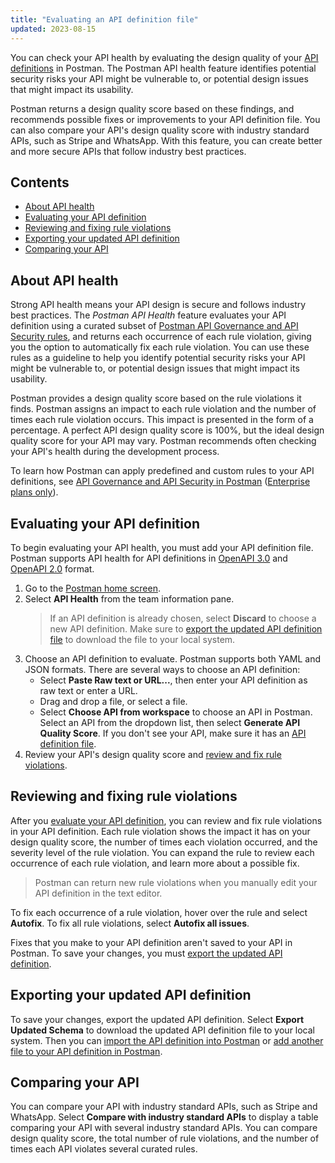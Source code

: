 ```yaml
---
title: "Evaluating an API definition file"
updated: 2023-08-15
---
```


You can check your API health by evaluating the design quality of your [API definitions](/docs/designing-and-developing-your-api/developing-an-api/defining-an-api/) in Postman. The Postman API health feature identifies potential security risks your API might be vulnerable to, or potential design issues that might impact its usability.

Postman returns a design quality score based on these findings, and recommends possible fixes or improvements to your API definition file. You can also compare your API's design quality score with industry standard APIs, such as Stripe and WhatsApp. With this feature, you can create better and more secure APIs that follow industry best practices.

## Contents

* [About API health](#about-api-health)
* [Evaluating your API definition](#evaluating-your-api-definition)
* [Reviewing and fixing rule violations](#reviewing-and-fixing-rule-violations)
* [Exporting your updated API definition](#exporting-your-updated-api-definition)
* [Comparing your API](#comparing-your-api)

## About API health

Strong API health means your API design is secure and follows industry best practices. The *Postman API Health* feature evaluates your API definition using a curated subset of [Postman API Governance and API Security rules](/docs/api-governance/api-definition/api-definition-warnings/), and returns each occurrence of each rule violation, giving you the option to automatically fix each rule violation. You can use these rules as a guideline to help you identify potential security risks your API might be vulnerable to, or potential design issues that might impact its usability.

Postman provides a design quality score based on the rule violations it finds. Postman assigns an impact to each rule violation and the number of times each rule violation occurs. This impact is presented in the form of a percentage. A perfect API design quality score is 100%, but the ideal design quality score for your API may vary. Postman recommends often checking your API's health during the development process.

To learn how Postman can apply predefined and custom rules to your API definitions, see [API Governance and API Security in Postman](/docs/api-governance/api-governance-overview/) ([Enterprise plans only](https://www.postman.com/pricing)).

## Evaluating your API definition

To begin evaluating your API health, you must add your API definition file. Postman supports API health for API definitions in [OpenAPI 3.0](/docs/api-governance/api-definition/openapi3/) and [OpenAPI 2.0](/docs/api-governance/api-definition/openapi2/) format.

1. Go to the [Postman home screen](https://go.postman.co/).
1. Select **API Health** from the team information pane.
    > If an API definition is already chosen, select **Discard** to choose a new API definition. Make sure to [export the updated API definition file](#exporting-your-updated-api-definition) to download the file to your local system.
1. Choose an API definition to evaluate. Postman supports both YAML and JSON formats. There are several ways to choose an API definition:
    * Select **Paste Raw text or URL...**, then enter your API definition as raw text or enter a URL.
    * Drag and drop a file, or select a file.
    * Select **Choose API from workspace** to choose an API in Postman. Select an API from the dropdown list, then select **Generate API Quality Score**. If you don't see your API, make sure it has an [API definition file](/docs/designing-and-developing-your-api/developing-an-api/defining-an-api/).
1. Review your API's design quality score and [review and fix rule violations](#reviewing-and-fixing-rule-violations).

## Reviewing and fixing rule violations

After you [evaluate your API definition](#evaluating-your-api-definition), you can review and fix rule violations in your API definition. Each rule violation shows the impact it has on your design quality score, the number of times each violation occurred, and the severity level of the rule violation. You can expand the rule to review each occurrence of each rule violation, and learn more about a possible fix.

> Postman can return new rule violations when you manually edit your API definition in the text editor.

To fix each occurrence of a rule violation, hover over the rule and select **Autofix**. To fix all rule violations, select **Autofix all issues**.

Fixes that you make to your API definition aren't saved to your API in Postman. To save your changes, you must [export the updated API definition](#exporting-your-updated-api-definition).

## Exporting your updated API definition

To save your changes, export the updated API definition. Select **Export Updated Schema** to download the updated API definition file to your local system. Then you can [import the API definition into Postman](/docs/designing-and-developing-your-api/importing-an-api/) or [add another file to your API definition in Postman](/docs/designing-and-developing-your-api/developing-an-api/defining-an-api/#adding-files-and-folders).

## Comparing your API

You can compare your API with industry standard APIs, such as Stripe and WhatsApp. Select **Compare with industry standard APIs** to display a table comparing your API with several industry standard APIs. You can compare design quality score, the total number of rule violations, and the number of times each API violates several curated rules.
